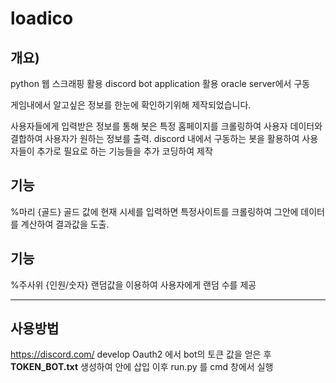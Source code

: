 # loadico
## 개요)
  python 웹 스크래핑 활용 
  discord bot application 활용
  oracle server에서 구동
  
  게임내에서 알고싶은 정보를 한눈에 확인하기위해 제작되었습니다. 
  
  사용자들에게 입력받은 정보를 통해 봇은 특정 홈페이지를 크롤링하여 사용자 데이터와
  결합하여 사용자가 원하는 정보를 출력.
  discord 내에서 구동하는 봇을 활용하여 사용자들이 추가로 필요로 하는 기능들을 
  추가 코딩하여 제작
  
  
  
## 기능
  %마리 {골드}
  골드 값에 현재 시세를 입력하면 특정사이트를 크롤링하여 그안에 데이터를 계산하여
  결과값을 도출.
  
## 기능
  %주사위 {인원/숫자}
  랜덤값을 이용하여 사용자에게 랜덤 수를 제공
  
--------------------------------------------------------
## 사용방법
  https://discord.com/ develop Oauth2 에서 bot의 토큰 값을 얻은 후  **TOKEN_BOT.txt** 생성하여 안에 삽입
  이후 run.py 를 cmd 창에서 실행
  
  
